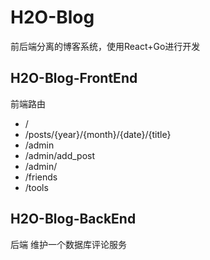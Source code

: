 # H2O-Blog
前后端分离的博客系统，使用React+Go进行开发

## H2O-Blog-FrontEnd
前端路由
- /
- /posts/{year}/{month}/{date}/{title}
- /admin
- /admin/add_post
- /admin/
- /friends
- /tools
## H2O-Blog-BackEnd
后端
维护一个数据库评论服务
